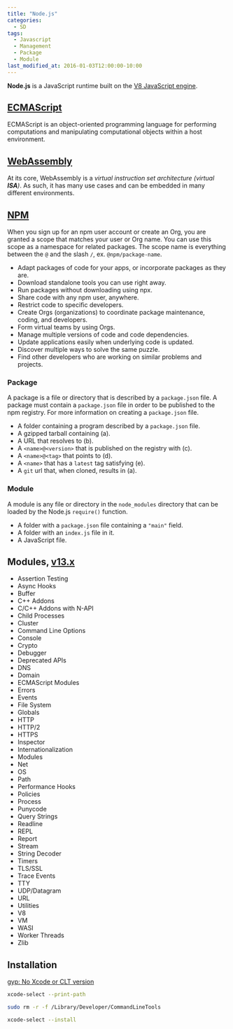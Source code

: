 ```yaml
---
title: "Node.js"
categories:
  - SD
tags:
  - Javascript
  - Management
  - Package
  - Module
last_modified_at: 2016-01-03T12:00:00-10:00
---
```


**Node.js** is a JavaScript runtime built on the [V8 JavaScript engine](https://v8.dev/).

## [ECMAScript](https://tc39.es/ecma262/)

ECMAScript is an object-oriented programming language for performing computations and manipulating computational objects within a host environment. 

## [WebAssembly](https://webassembly.github.io/spec/core/)

At its core, WebAssembly is a _virtual instruction set architecture (virtual **ISA**)_. As such, it has many use cases and can be embedded in many different environments. 

## [NPM](https://www.npmjs.com/)

When you sign up for an npm user account or create an Org, you are granted a scope that matches your user or Org name. You can use this scope as a namespace for related packages. The scope name is everything between the `@` and the slash `/`, ex. `@npm/package-name`.

- Adapt packages of code for your apps, or incorporate packages as they are.
- Download standalone tools you can use right away.
- Run packages without downloading using npx.
- Share code with any npm user, anywhere.
- Restrict code to specific developers.
- Create Orgs (organizations) to coordinate package maintenance, coding, and developers.
- Form virtual teams by using Orgs.
- Manage multiple versions of code and code dependencies.
- Update applications easily when underlying code is updated.
- Discover multiple ways to solve the same puzzle.
- Find other developers who are working on similar problems and projects.

### Package

A package is a file or directory that is described by a `package.json` file. A package must contain a `package.json` file in order to be published to the npm registry. For more information on creating a `package.json` file.

- A folder containing a program described by a `package.json` file.
- A gzipped tarball containing (a).
- A URL that resolves to (b).
- A `<name>@<version>` that is published on the registry with (c).
- A `<name>@<tag>` that points to (d).
- A `<name>` that has a `latest` tag satisfying (e).
- A `git` url that, when cloned, results in (a).

### Module

A module is any file or directory in the `node_modules` directory that can be loaded by the Node.js `require()` function.

- A folder with a `package.json` file containing a `"main"` field.
- A folder with an `index.js` file in it.
- A JavaScript file.

## Modules, [v13.x](https://nodejs.org/docs/latest-v13.x/api/)

- Assertion Testing
- Async Hooks
- Buffer
- C++ Addons
- C/C++ Addons with N-API
- Child Processes
- Cluster
- Command Line Options
- Console
- Crypto
- Debugger
- Deprecated APIs
- DNS
- Domain
- ECMAScript Modules
- Errors
- Events
- File System
- Globals
- HTTP
- HTTP/2
- HTTPS
- Inspector
- Internationalization
- Modules
- Net
- OS
- Path
- Performance Hooks
- Policies
- Process
- Punycode
- Query Strings
- Readline
- REPL
- Report
- Stream
- String Decoder
- Timers
- TLS/SSL
- Trace Events
- TTY
- UDP/Datagram
- URL
- Utilities
- V8
- VM
- WASI
- Worker Threads
- Zlib

## Installation

[gyp: No Xcode or CLT version](https://medium.com/flawless-app-stories/gyp-no-xcode-or-clt-version-detected-macos-catalina-anansewaa-38b536389e8d)

```bash
xcode-select --print-path

sudo rm -r -f /Library/Developer/CommandLineTools

xcode-select --install
```
